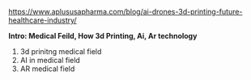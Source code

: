 https://www.aplususapharma.com/blog/ai-drones-3d-printing-future-healthcare-industry/

<b>Intro: Medical Feild, How 3d Printing, Ai, Ar technology</b>
1. 3d prinitng medical field
2. AI in medical field
3. AR medical field
